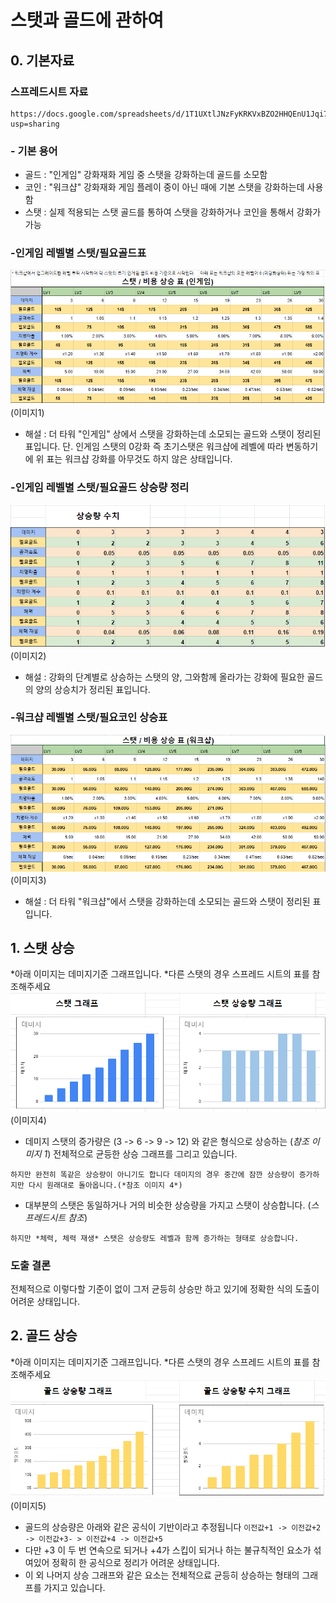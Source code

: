 
# 스탯과 골드에 관하여 

## 0. 기본자료
### 스프레드시트 자료
```
https://docs.google.com/spreadsheets/d/1T1UXtlJNzFyKRKVxBZO2HHQEnU1Jqi7ZLAzR9Tq5UyM/edit?usp=sharing
```
### - 기본 용어 
* 골드 : "인게임" 강화재화 게임 중 스탯을 강화하는데 골드를 소모함
* 코인 : "워크샵" 강화재화 게임 플레이 중이 아닌 때에 기본 스탯을 강화하는데 사용함
* 스탯 : 실제 적용되는 스탯 골드를 통하여 스탯을 강화하거나 코인을 통해서 강화가 가능

### -인게임 레벨별 스탯/필요골드표
![image.png1](image/Status_InGame.PNG)
(이미지1)
* 해설 :
더 타워 "인게임" 상에서 스탯을 강화하는데 소모되는 골드와 스탯이 정리된 표입니다.
단. 인게임 스탯의 0강화 즉 초기스탯은  워크샵에 레벨에 따라 변동하기에 위 표는 워크샵 강화를 아무것도 하지 않은 상태입니다.

### -인게임 레벨별 스탯/필요골드 상승량 정리
![image.png2](image/UpgradeStatus.PNG)
(이미지2)
* 해설 :
강화의 단계별로 상승하는 스탯의 양, 그와함께 올라가는 강화에 필요한 골드의 양의 상승치가 정리된 표입니다.

### -워크샵 레벨별 스탯/필요코인 상승표
![image.png3](image/Status_WorkShop.PNG)
(이미지3)
* 해설 :
더 타워 "워크샵"에서 스탯을 강화하는데 소모되는 골드와 스탯이 정리된 표입니다.

## 1. 스탯 상승

*아래 이미지는 데미지기준 그래프입니다.
*다른 스탯의 경우 스프레드 시트의 표를 참조해주세요
![image.png1](image/damageStat.PNG)
(이미지4)
 
* 데미지 스탯의 증가량은 (3 -> 6 -> 9 -> 12) 와 같은 형식으로 상승하는 (*참조 이미지 1*) 전체적으로 균등한 상승 그래프를 그리고 있습니다. 
```
하지만 완전히 똑같은 상승량이 아니기도 합니다 데미지의 경우 중간에 잠깐 상승량이 증가하지만 다시 원래대로 돌아옵니다.(*참조 이미지 4*)
```
* 대부분의 스탯은 동일하거나 거의 비슷한 상승량을 가지고 스탯이 상승합니다.  (*스프레드시트 참조*)
```
하지만 *체력, 체력 재생* 스탯은 상승량도 레벨과 함께 증가하는 형태로 상승합니다.
```

### 도출 결론 
전체적으로 이렇다할 기준이 없이 그저 균등히 상승만 하고 있기에 정확한 식의 도출이 어려운 상태입니다.


## 2. 골드 상승 

*아래 이미지는 데미지기준 그래프입니다.
*다른 스탯의 경우 스프레드 시트의 표를 참조해주세요
![image.png1](image/damagegoldStat.PNG)
(이미지5)
* 골드의 상승량은 아래와 같은 공식이 기반이라고 추정됩니다
```이전값+1 -> 이전값+2 -> 이전값+3- > 이전값+4 -> 이전값+5 ```
* 다만 +3 이 두 번 연속으로 되거나 +4가 스킵이 되거나 하는 불규칙적인 요소가 섞여있어 정확히 한 공식으로 정리가 어려운 상태입니다. 
* 이 외 나머지 상승 그래프와 같은 요소는 전체적으료 균등히 상승하는 형태의 그래프를 가지고 있습니다.     
